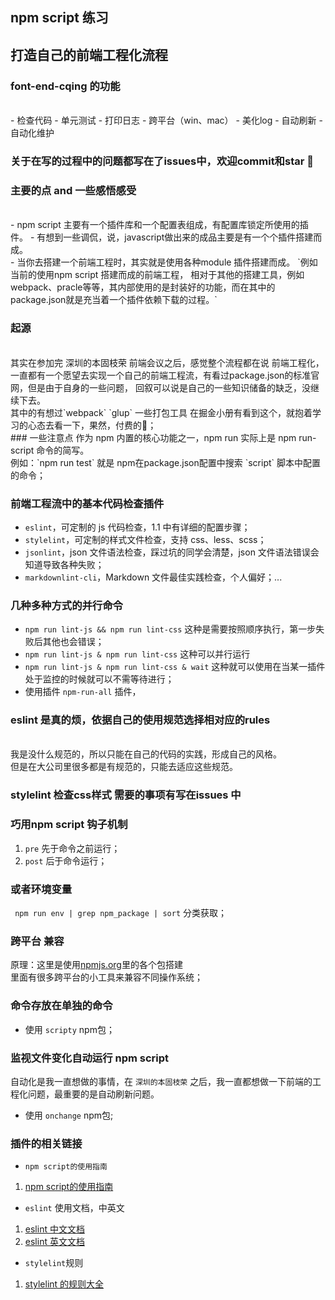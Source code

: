 ## npm script 练习
## 打造自己的前端工程化流程

### font-end-cqing 的功能
<br>
- 检查代码
- 单元测试
- 打印日志
- 跨平台（win、mac）
- 美化log
- 自动刷新
- 自动化维护

### 关于在写的过程中的问题都写在了issues中，欢迎commit和star 💯

### 主要的点 and 一些感悟感受
<br>
- npm script 主要有一个插件库和一个配置表组成，有配置库锁定所使用的插件。
- 有想到一些调侃，说，javascript做出来的成品主要是有一个个插件搭建而成。
<br>
- 当你去搭建一个前端工程时，其实就是使用各种module 插件搭建而成。
`例如当前的使用npm script 搭建而成的前端工程， 相对于其他的搭建工具，例如webpack、pracle等等，其内部使用的是封装好的功能，而在其中的package.json就是充当着一个插件依赖下载的过程。`


### 起源
<br>
其实在参加完 深圳的本固枝荣 前端会议之后，感觉整个流程都在说 前端工程化，
一直都有一个愿望去实现一个自己的前端工程流，有看过package.json的标准官网，但是由于自身的一些问题，
回叙可以说是自己的一些知识储备的缺乏，没继续下去。
<br>
其中的有想过`webpack` `glup` 一些打包工具 
在掘金小册有看到这个，就抱着学习的心态去看一下，果然，付费的💯；
<br>
### 一些注意点
作为 npm 内置的核心功能之一，npm run 实际上是 npm run-script 命令的简写。<br>
例如：`npm run test`
就是 npm在package.json配置中搜索 `script` 脚本中配置的命令；


### 前端工程流中的基本代码检查插件
- `eslint`，可定制的 js 代码检查，1.1 中有详细的配置步骤；
- `stylelint`，可定制的样式文件检查，支持 css、less、scss；
- `jsonlint`，json 文件语法检查，踩过坑的同学会清楚，json 文件语法错误会知道导致各种失败；
- `markdownlint-cli`，Markdown 文件最佳实践检查，个人偏好；...


### 几种多种方式的并行命令
- `npm run lint-js && npm run lint-css` 这种是需要按照顺序执行，第一步失败后其他也会错误；
- `npm run lint-js & npm run lint-css` 这种可以并行运行
- `npm run lint-js & npm run lint-css & wait` 这种就可以使用在当某一插件处于监控的时候就可以不需等待进行；
- 使用插件 `npm-run-all` 插件，<br>

### eslint 是真的烦，依据自己的使用规范选择相对应的rules
<br>
我是没什么规范的，所以只能在自己的代码的实践，形成自己的风格。
<br>
但是在大公司里很多都是有规范的，只能去适应这些规范。


### stylelint 检查css样式 需要的事项有写在issues 中


### 巧用npm script 钩子机制
1. `pre`  先于命令之前运行；<br>
2. `post` 后于命令运行；

### 或者环境变量

` npm run env | grep npm_package | sort` 分类获取；

### 跨平台 兼容
原理：这里是使用[npmjs.org](www.npmjs.org)里的各个包搭建<br>
里面有很多跨平台的小工具来兼容不同操作系统；

### 命令存放在单独的命令
- 使用 `scripty` npm包；

### 监视文件变化自动运行 npm script
自动化是我一直想做的事情，在 `深圳的本固枝荣` 之后，我一直都想做一下前端的工程化问题，最重要的是自动刷新问题。
- 使用 `onchange` npm包;

### 插件的相关链接
- `npm script的使用指南`
1. [npm script的使用指南](http://www.ruanyifeng.com/blog/2016/10/npm_scripts.html)
- `eslint` 使用文档，中英文
1. [eslint 中文文档](http://eslint.cn/docs/user-guide/configuring)
2. [eslint 英文文档](https://eslint.org/docs/user-guide/command-line-interface)
- `stylelint`规则
1. [stylelint 的规则大全](https://stylelint.io/user-guide/rules/)